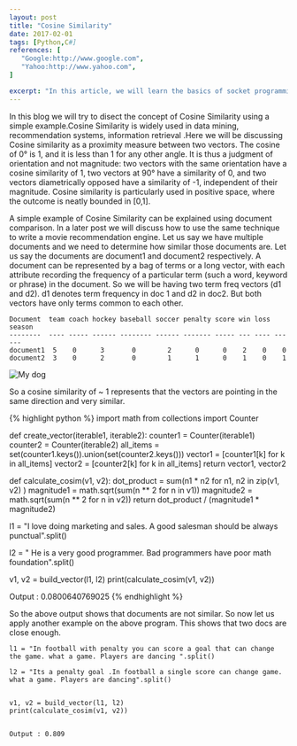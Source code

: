 ```yaml
---
layout: post
title: "Cosine Similarity"
date: 2017-02-01
tags: [Python,C#]
references: [
   "Google:http://www.google.com",
   "Yahoo:http://www.yahoo.com", 
]

excerpt: "In this article, we will learn the basics of socket programming in .NET Framework using C#. Secondly, we will create a small application consisting of a server and a client which will communicate using TCP and UDP protocols.Inter-Process Communication i.e. the capability of two or more physically connected machines to exchange data, plays a very important role in enterprise software development."
---
```


In this blog we will try to disect the concept of Cosine Similarity using a simple example.Cosine Similarity is widely used in data mining, recommendation systems, information retrieval .Here we will be discussing Cosine similarity as a proximity measure between two vectors. The cosine of 0° is 1, and it is less than 1 for any other angle. It is thus a judgment of orientation and not magnitude: two vectors with the same orientation have a cosine similarity of 1, two vectors at 90° have a similarity of 0, and two vectors diametrically opposed have a similarity of -1, independent of their magnitude. Cosine similarity is particularly used in positive space, where the outcome is neatly bounded in [0,1].

A simple example of Cosine Similarity can be explained using document comparison. In a later post we will discuss how to use the same technique to write a movie recommendation engine.  Let us say we have multiple documents and we need to determine how similar those documents are. Let us say the documents are document1 and document2 respectively.  A document can be represented by a bag of terms or a long vector, with each attribute recording the frequency of a particular term (such a word, keyword or phrase) in the document.  So we will be having two term freq vectors (d1  and d2). d1 denotes term frequency in doc 1 and d2 in doc2. But both vectors have only terms common to each other. 


~~~~~~
Document  team coach hockey baseball soccer penalty score win loss season
--------  ---- ----- ------ -------- ------ ------- ----- --- ---- ------ 
document1  5    0      3       0        2      0      0    2    0    0
document2  3    0      2       0        1      1      0    1    0    1
~~~~~~~

![My dog](/images/cosine-similarity.png)
  

So a  cosine similarity of ~ 1 represents that the vectors are pointing in the same direction and very similar.

{% highlight python %}
import math
from collections import Counter

def create_vector(iterable1, iterable2):
    counter1 = Counter(iterable1)
    counter2 = Counter(iterable2)
    all_items = set(counter1.keys()).union(set(counter2.keys()))
    vector1 = [counter1[k] for k in all_items]
    vector2 = [counter2[k] for k in all_items]
    return vector1, vector2

def calculate_cosim(v1, v2):
    dot_product = sum(n1 * n2 for n1, n2 in zip(v1, v2) )
    magnitude1 = math.sqrt(sum(n ** 2 for n in v1))
    magnitude2 = math.sqrt(sum(n ** 2 for n in v2))
    return dot_product / (magnitude1 * magnitude2)


l1 = "I love doing marketing and sales. A good salesman should be always punctual".split()

l2 = " He is a very good programmer. Bad programmers have poor math foundation".split()
    
v1, v2 = build_vector(l1, l2)
print(calculate_cosim(v1, v2))

Output : 0.0800640769025
{% endhighlight %}

So the above output shows that documents are not similar. So now let us apply another example on the above program.  This shows that two docs are close enough.

~~~~~~
l1 = "In football with penalty you can score a goal that can change the game. what a game. Players are dancing ".split()

l2 = "Its a penalty goal .In football a single score can change game. what a game. Players are dancing".split()
    

v1, v2 = build_vector(l1, l2)
print(calculate_cosim(v1, v2))
    

Output : 0.809
~~~~~~~
